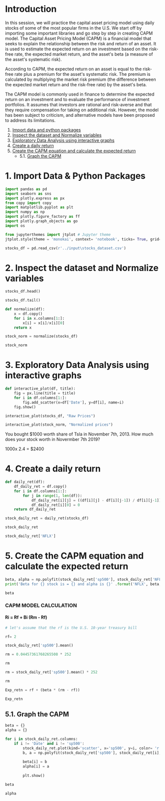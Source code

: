 # **Introduction**

In this session, we will practice the capital asset pricing model using daily stocks of some of the most popular firms in the U.S.
We start off by importing some important libraries and go step by step in creating CAPM model. The Capital Asset Pricing Model (CAPM) is a financial model that seeks to explain the relationship between the risk and return of an asset. It is used to estimate the expected return on an investment based on the risk-free rate, the expected market return, and the asset's beta (a measure of the asset's systematic risk).

According to CAPM, the expected return on an asset is equal to the risk-free rate plus a premium for the asset's systematic risk. The premium is calculated by multiplying the market risk premium (the difference between the expected market return and the risk-free rate) by the asset's beta.

The CAPM model is commonly used in finance to determine the expected return on an investment and to evaluate the performance of investment portfolios. It assumes that investors are rational and risk-averse and that they require compensation for taking on additional risk. However, the model has been subject to criticism, and alternative models have been proposed to address its limitations.


1. [Import data and python packages](#t1.)
2. [Inspect the dataset and Normalize variables](#t2.)
3. [Exploratory Data Analysis using interactive graphs](#t3.)
4. [Create a daily return](#t4.)
5. [Create the CAPM equation and calculate the expected return](#t5.)
    * 5.1. [Graph the CAPM](#t5.1.)


<a id="t1."></a>
# 1. Import Data & Python Packages


```python
import pandas as pd
import seaborn as sns
import plotly.express as px
from copy import copy
import matplotlib.pyplot as plt
import numpy as np
import plotly.figure_factory as ff
import plotly.graph_objects as go
import os
```


```python
from jupyterthemes import jtplot # Jupyter theme
jtplot.style(theme = 'monokai', context= 'notebook', ticks= True, grid= False)
```


```python
stocks_df = pd.read_csv(r'../input\stocks_dataset.csv')
```

<a id="t2."></a>
# 2. Inspect the dataset and Normalize variables


```python
stocks_df.head()
```


```python
stocks_df.tail()
```


```python
def normalize(df):
    x = df.copy()
    for i in x.columns[1:]:
        x[i] = x[i]/x[i][0]
    return x
```


```python
stock_norm = normalize(stocks_df)
```


```python
stock_norm
```

<a id="t3."></a>
# 3. Exploratory Data Analysis using interactive graphs


```python
def interactive_plot(df, title):
    fig = px.line(title = title)
    for i in df.columns[1:]:
        fig.add_scatter(x=df['Date'], y=df[i], name=i)
    fig.show()
```


```python
interactive_plot(stocks_df, "Raw Prices")
```


```python
interactive_plot(stock_norm, "Normalized prices")
```

You bought $1000 worth share of Tsla in November 7th, 2013. How much does your stock worth in Novermber 7th 2019?

1000x 2.4 = $2400

<a id="t4."></a>
# 4. Create a daily return


```python
def daily_ret(df):
    df_daily_ret = df.copy()
    for i in df.columns[1:]:
        for j in range(1, len(df)):
            df_daily_ret[i][j] = ((df[i][j] - df[i][j-1]) / df[i][j-1])*100
            df_daily_ret[i][0] = 0
    return df_daily_ret
```


```python
stock_daily_ret = daily_ret(stocks_df)
```


```python
stock_daily_ret
```


```python
stock_daily_ret['NFLX']
```

<a id="t5."></a>
# 5. Create the CAPM equation and calculate the expected return


```python
beta, alpha = np.polyfit(stock_daily_ret['sp500'], stock_daily_ret['NFLX'], 1)
print('Beta for {} stock is = {} and alpha is {}' .format('NFLX', beta, alpha))
```


```python
beta
```

### CAPM MODEL CALCULATION

#### Ri = Rf + Bi (Rm - Rf)


```python
# let's assume that the rf is the U.S. 10-year treasury bill

rf= 2

stock_daily_ret['sp500'].mean()
```


```python
rm = 0.04457361768265508 * 252
```


```python
rm
```


```python
rm = stock_daily_ret['sp500'].mean() * 252
```


```python
rm
```


```python
Exp_retn = rf + (beta * (rm - rf))
```


```python
Exp_retn
```

<a id="t5.1."></a>
## 5.1.   Graph the CAPM


```python
beta = {}
alpha = {}

for i in stock_daily_ret.columns:
    if i != 'Date' and i != 'sp500':
        stock_daily_ret.plot(kind='scatter', x='sp500', y=i, color= 'r')
        b, a = np.polyfit(stock_daily_ret['sp500'], stock_daily_ret[i], 1)
        
        beta[i] = b
        alpha[i] = a
        
        plt.show()
```


```python
beta
```


```python
alpha
```
